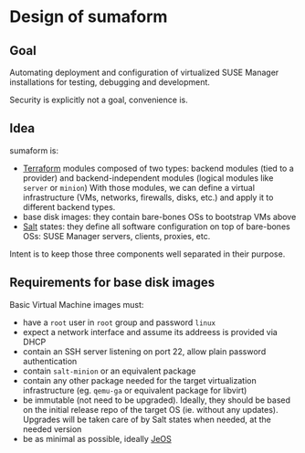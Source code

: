 # Design of sumaform

## Goal
Automating deployment and configuration of virtualized SUSE Manager installations for testing, debugging and development.

Security is explicitly not a goal, convenience is.

## Idea
sumaform is:
 * [Terraform](https://www.terraform.io/) modules composed of two types: backend modules (tied to a provider) and backend-independent modules (logical modules like `server` or `minion`)
 With those modules, we can define a virtual infrastructure (VMs, networks, firewalls, disks, etc.) and apply it to different backend types.
 * base disk images: they contain bare-bones OSs to bootstrap VMs above
 * [Salt](https://saltstack.com/) states: they define all software configuration on top of bare-bones OSs: SUSE Manager servers, clients, proxies, etc.

Intent is to keep those three components well separated in their purpose.

## Requirements for base disk images

Basic Virtual Machine images must:
 - have a `root` user in `root` group and password `linux`
 - expect a network interface and assume its addreess is provided via DHCP
 - contain an SSH server listening on port 22, allow plain password authentication
 - contain `salt-minion` or an equivalent package
 - contain any other package needed for the target virtualization infrastructure (eg. `qemu-ga` or equivalent package for libvirt)
 - be immutable (not need to be upgraded). Ideally, they should be based on the initial release repo of the target OS (ie. without any updates). Upgrades will be taken care of by Salt states when needed, at the needed version
 - be as minimal as possible, ideally [JeOS](https://www.suse.com/products/server/jeos)
